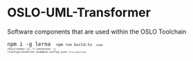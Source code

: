 # OSLO-UML-Transformer
Software components that are used within the OSLO Toolchain

<code>npm i -g lerna <code>
<code>npm run build:ts <code>
<code>node /bin/runner.js -t converter -c /config/converter-example-config.json<code>
<code>lerna bootstrap <code>
